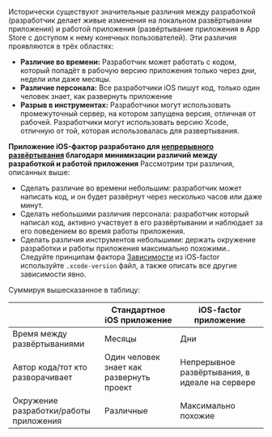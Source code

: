 Исторически существуют значительные различия между разработкой (разработчик делает живые изменения на локальном развёртывании приложения) и работой приложения (развёртывание приложения в App Store с доступом к нему конечных пользователей). Эти различия проявляются в трёх областях:

- **Различие во времени:** Разработчик может работать с кодом, который попадёт в рабочую версию приложения только через дни, недели или даже месяцы.
- **Различие персонала:** Все разработчики iOS пишут код, только один человек знает, как развернуть приложение
- **Разрыв в инструментах:** Разработчики могут использовать промежуточный сервер, на котором запущена версия, отличная от рабочей. Разработчики могут использовать версию Xcode, отличную от той, которая использовалась для развертывания.

**Приложение iOS-фактор разработано для [непрерывного развёртывания](https://avc.com/2011/02/continuous-deployment/) благодаря минимизации различий между разработкой и работой приложения** Рассмотрим три различия, описанных выше:

- Сделать различие во времени небольшим: разработчик может написать код, и он будет развёрнут через несколько часов или даже минут.
- Сделать небольшими различия персонала: разработчик который написал код, активно участвует в его развёртывании и наблюдает за его поведением во время работы приложения.
- Сделать различия инструментов небольшими: держать окружение разработки и работы приложения максимально похожими.. Следуйте принципам фактора [Зависимости](/dependencies) из iOS-factor используйте `.xcode-version` файл, а также описать все другие зависимости явно.

Суммируя вышесказанное в таблицу:

|          | Стандартное iOS приложение | iOS-factor приложение |
|----------|---------------------|----------------|
| Время между развёртываниями | Месяцы  | Дни           |
| Автор кода/тот кто разворачивает | Один человек знает как развернуть проект | Непрерывное развёртывания, в идеале на сервере |
| Окружение разработки/работы приложения  | Различные |  Максимально похожие |
